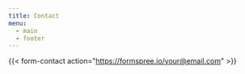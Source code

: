 ```yaml
---
title: Contact
menu:
  - main
  - footer
---
```

{{< form-contact action="https://formspree.io/your@email.com" >}}
